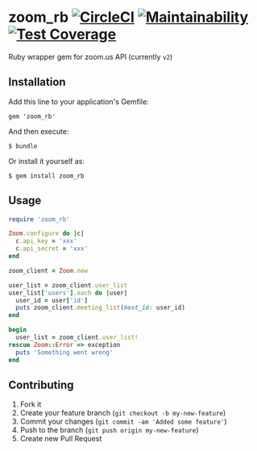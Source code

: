 # zoom_rb [![CircleCI](https://circleci.com/gh/hintmedia/zoom_rb.svg?style=svg)](https://circleci.com/gh/hintmedia/zoom_rb) [![Maintainability](https://api.codeclimate.com/v1/badges/f41fdd0c73fd39c6732a/maintainability)](https://codeclimate.com/github/hintmedia/zoom_rb/maintainability) [![Test Coverage](https://api.codeclimate.com/v1/badges/f41fdd0c73fd39c6732a/test_coverage)](https://codeclimate.com/github/hintmedia/zoom_rb/test_coverage)

Ruby wrapper gem for zoom.us API (currently `v2`)

## Installation

Add this line to your application's Gemfile:

    gem 'zoom_rb'

And then execute:

    $ bundle

Or install it yourself as:

    $ gem install zoom_rb

## Usage

```ruby
require 'zoom_rb'

Zoom.configure do |c|
  c.api_key = 'xxx'
  c.api_secret = 'xxx'
end

zoom_client = Zoom.new

user_list = zoom_client.user_list
user_list['users'].each do |user|
  user_id = user['id']
  puts zoom_client.meeting_list(host_id: user_id)
end

begin
  user_list = zoom_client.user_list!
rescue Zoom::Error => exception
  puts 'Something went wrong'
end
```


## Contributing

1. Fork it
2. Create your feature branch (`git checkout -b my-new-feature`)
3. Commit your changes (`git commit -am 'Added some feature'`)
4. Push to the branch (`git push origin my-new-feature`)
5. Create new Pull Request
